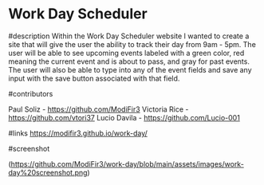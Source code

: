 # Work Day Scheduler

#description
Within the Work Day Scheduler website I wanted to create a site that will give the user the ability to track their day from 9am - 5pm. The user will be able to see upcoming events labeled with a green color, red meaning the current event and is about to pass, and gray for past events. The user will also be able to type into any of the event fields and save any input with the save button associated with that field.

#contributors

Paul Soliz -  https://github.com/ModiFir3
Victoria Rice - https://github.com/vtori37
Lucio Davila - https://github.com/Lucio-001

#links
https://modifir3.github.io/work-day/

#screenshot

(https://github.com/ModiFir3/work-day/blob/main/assets/images/work-day%20screenshot.png)
